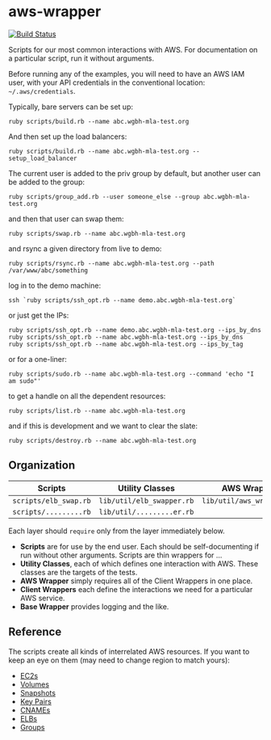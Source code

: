# aws-wrapper

[![Build Status](https://travis-ci.org/WGBH/aws-wrapper.svg?branch=master)](https://travis-ci.org/WGBH/aws-wrapper)

Scripts for our most common interactions with AWS. 
For documentation on a particular script, run it without arguments.

Before running any of the examples, you will need to have an AWS IAM user,
with your API credentials in the conventional location: `~/.aws/credentials`.

Typically, bare servers can be set up:
```
ruby scripts/build.rb --name abc.wgbh-mla-test.org
```

And then set up the load balancers:
```
ruby scripts/build.rb --name abc.wgbh-mla-test.org --setup_load_balancer
```

The current user is added to the priv group by default,
but another user can be added to the group:
```
ruby scripts/group_add.rb --user someone_else --group abc.wgbh-mla-test.org
```

and then that user can swap them:
```
ruby scripts/swap.rb --name abc.wgbh-mla-test.org
```

and rsync a given directory from live to demo:
```
ruby scripts/rsync.rb --name abc.wgbh-mla-test.org --path /var/www/abc/something
```

log in to the demo machine:
```
ssh `ruby scripts/ssh_opt.rb --name demo.abc.wgbh-mla-test.org`
```

or just get the IPs:
```
ruby scripts/ssh_opt.rb --name demo.abc.wgbh-mla-test.org --ips_by_dns
ruby scripts/ssh_opt.rb --name abc.wgbh-mla-test.org --ips_by_dns
ruby scripts/ssh_opt.rb --name abc.wgbh-mla-test.org --ips_by_tag
```

or for a one-liner:
```
ruby scripts/sudo.rb --name abc.wgbh-mla-test.org --command 'echo "I am sudo"'
```

to get a handle on all the dependent resources:
```
ruby scripts/list.rb --name abc.wgbh-mla-test.org
```

and if this is development and we want to clear the slate:
```
ruby scripts/destroy.rb --name abc.wgbh-mla-test.org
```

## Organization

| Scripts | Utility Classes | AWS Wrapper | Client Wrappers | Base Wrapper |
| ---- | ---- | ---- | ---- | ---- |
| `scripts/elb_swap.rb` | `lib/util/elb_swapper.rb` | `lib/util/aws_wrapper.rb` | `lib/core/elb_wrapper.rb` | `lib/core/base_wrapper.rb` |
| `scripts/.........rb` | `lib/util/.........er.rb` |  | `lib/core/..._wrapper.rb` |  |

Each layer should `require` only from the layer immediately below.

- **Scripts** are for use by the end user. Each should be self-documenting if run without other arguments. Scripts are thin wrappers for ...
- **Utility Classes**, each of which defines one interaction with AWS. These classes are the targets of the tests.
- **AWS Wrapper** simply requires all of the Client Wrappers in one place.
- **Client Wrappers** each define the interactions we need for a particular AWS service.
- **Base Wrapper** provides logging and the like.

## Reference

The scripts create all kinds of interrelated AWS resources. If you want to keep an eye on them
(may need to change region to match yours):

- [EC2s](https://console.aws.amazon.com/ec2/v2/home?region=us-east-1#Instances:sort=desc:launchTime)
- [Volumes](https://console.aws.amazon.com/ec2/v2/home?region=us-east-1#Volumes:sort=desc:createTime)
- [Snapshots](https://console.aws.amazon.com/ec2/v2/home?region=us-east-1#Snapshots:sort=startTime)
- [Key Pairs](https://console.aws.amazon.com/ec2/v2/home?region=us-east-1#KeyPairs:sort=keyName)
- [CNAMEs](https://console.aws.amazon.com/route53/home?region=us-east-1)
- [ELBs](https://console.aws.amazon.com/ec2/v2/home?region=us-east-1#LoadBalancers:)
- [Groups](https://console.aws.amazon.com/iam/home?region=us-east-1#groups)
